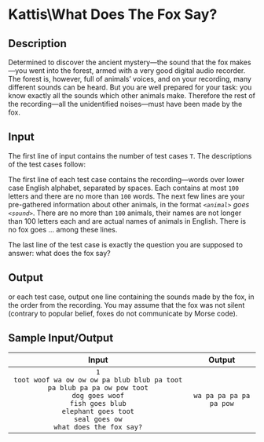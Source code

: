 # Kattis\What Does The Fox Say?

## Description

Determined to discover the ancient mystery—the sound that the fox makes—you went into the forest, armed with a very good digital audio recorder. The forest is, however, full of animals’ voices, and on your recording, many different sounds can be heard. But you are well prepared for your task: you know exactly all the sounds which other animals make. Therefore the rest of the recording—all the unidentified noises—must have been made by the fox.

## Input

The first line of input contains the number of test cases `T`. The descriptions of the test cases follow:

The first line of each test case contains the recording—words over lower case English alphabet, separated by spaces. Each contains at most `100` letters and there are no more than `100` words. The next few lines are your pre-gathered information about other animals, in the format *`<animal>` goes `<sound>`*. There are no more than `100` animals, their names are not longer than 100 letters each and are actual names of animals in English. There is no fox goes ... among these lines.

The last line of the test case is exactly the question you are supposed to answer: what does the fox say?

## Output

or each test case, output one line containing the sounds made by the fox, in the order from the recording. You may assume that the fox was not silent (contrary to popular belief, foxes do not communicate by Morse code).

## Sample Input/Output

| Input  |  Output |
|:------:|:-------:|
| `1`<br>`toot woof wa ow ow ow pa blub blub pa toot pa blub pa pa ow pow toot`<br>`dog goes woof`<br>`fish goes blub`<br>`elephant goes toot`<br>`seal goes ow`<br>`what does the fox say?`  |   `wa pa pa pa pa pa pow`   |